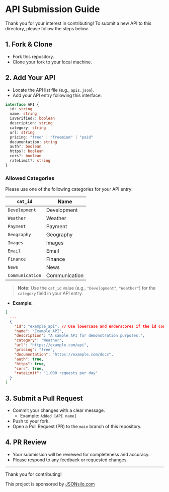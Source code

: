 # API Submission Guide

Thank you for your interest in contributing! To submit a new API to this directory, please follow the steps below.

## 1. Fork & Clone

- Fork this repository.
- Clone your fork to your local machine.

## 2. Add Your API

- Locate the API list file (e.g., `apis.json`).
- Add your API entry following this interface:

```typescript
interface API {
  id: string
  name: string
  isVerified?: boolean
  description: string
  category: string
  url: string
  pricing: "free" | "freemium" | "paid"
  documentation: string
  auth?: boolean
  https?: boolean
  cors?: boolean
  rateLimit?: string
}
```


### Allowed Categories

Please use one of the following categories for your API entry:

| `cat_id`       | Name          |
|----------------|---------------|
| `Development`    | Development   |
| `Weather`        | Weather       |
| `Payment`        | Payment       |
| `Geography`      | Geography     |
| `Images`         | Images        |
| `Email`          | Email         |
| `Finance`        | Finance       |
| `News`           | News          |
| `Communication`  | Communication |

> **Note:** 
> Use the `cat_id` value (e.g., `"Development"`, `"Weather"`) for the `category` field in your API entry.


- **Example:**

```json
[
  ...
  {
    "id": "example_api", // Use lowercase and underscores if the id contains spaces
    "name": "Example API",
    "description": "A sample API for demonstration purposes.",
    "category": "Weather",
    "url": "https://example.com/api",
    "pricing": "free",
    "documentation": "https://example.com/docs",
    "auth": true,
    "https": true,
    "cors": true,
    "rateLimit": "1,000 requests per day"
  }
]
```

## 3. Submit a Pull Request

- Commit your changes with a clear message.
  - Example: `Added [API name]`
- Push to your fork.
- Open a Pull Request (PR) to the `main` branch of this repository.

## 4. PR Review

- Your submission will be reviewed for completeness and accuracy.
- Please respond to any feedback or requested changes.

---

Thank you for contributing!

This project is sponsored by [JSONsilo.com](https://jsonsilo.com)
